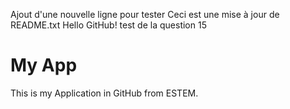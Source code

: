 Ajout d'une nouvelle ligne pour tester 
Ceci est une mise à jour de README.txt
Hello GitHub!
test de la question 15
<h1> My App </h1>
This is my Application in GitHub from ESTEM.
